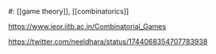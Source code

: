 #: [[game theory]], [[combinatorics]]

https://www.ieor.iitb.ac.in/Combinatorial_Games

https://twitter.com/neeldhara/status/1744068354707783938